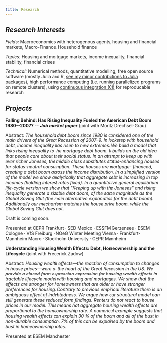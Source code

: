 ```yaml
---
title: Research
---
```


## _Research Interests_

_Fields:_ Macroeconomics with heterogenous agents, housing and financial markets, Macro-Finance, Household finance

_Topics:_ Housing and mortgage markets, income inequality, financial stability, financial crises

_Technical:_ Numerical methods, quantitative modelling, free open source software (mostly Julia and R, [see my minor contributions to Julia packages](https://github.com/pulls?utf8=%E2%9C%93&q=is%3Apr+author%3Agreimel)), high performance computing (i.e. running parallelized programs on remote clusters), using [continuous integration (CI)](https://en.wikipedia.org/wiki/Continuous_integration) for reproducable research

## _Projects_

**Falling Behind: Has Rising Inequality Fueled the American Debt Boom 1980--2007?** -- **_Job market paper_** (joint with Moritz Drechsel-Grau)

Abstract:
_The household debt boom since 1980 is considered one of the main drivers of
the Great Recession of 2007–9. In lockstep with household debt, income inequality
has risen to new extremes. We build a model that links rising inequality to the
mortgage debt boom. It builds on the old idea that people care about their social
status. In an attempt to keep up with ever richer Joneses, the middle class substitutes
status-enhancing houses for status-neutral consumption. These houses are mortgage-
financed, creating a debt boom across the income distribution. In a simplified version of the model we show analytically that aggregate debt is increasing in top incomes (holding interest rates fixed). In a quantitative general equilibrium life-cycle version we show that "Keeping up with the Joneses" and rising inequality generate a sizable debt doom, of the same magnitude as the Global Saving Glut (the main alternative explanation for the debt boom). Additionally our mechanism matches the house price boom, while the Global Saving Glut does not._

Draft is coming soon.

Presented at CEPR Frankfurt · SED Mexico · ESSFM Gerzensee · ESEM Cologne · VfS Freiburg · NOeG Winter Meeting Vienna · Frankfurt-Mannheim Macro · Stockholm University · CEPR Mannheim

**Understanding Housing Wealth Effects: Debt, Homeownership and the Lifecycle** (joint with Frederick Zadow)

Abstract: _Housing wealth effects—the reaction of consumption to changes in house
prices—were at the heart of the Great Recession in the US. We provide a closed form
expression expression for housing wealth effects in tractable lifecycle model with 
housing and mortgages. We show that the effects are stronger for homeowners that are
older or have stronger preferences for housing. Contrary to previous empirical
literature there is an ambiguous effect of indebtedness. We argue how our structural
model can still generate these reduced form findings. Renters do not react to
house prices in our model. This means hat aggregate housing wealth effects are proportional to the
homeownership rate. A numerical example suggests that housing wealth effects can explain 30 % of the boom
and all of the bust in non-durable consumption. 7% of this can be explained
by the boom and bust in homeownership rates._

Presented at ESEM Manchester